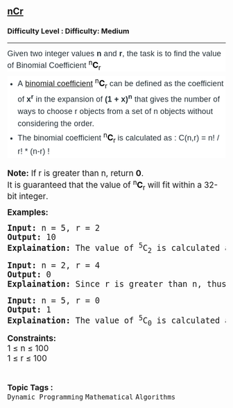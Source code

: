 <h2><a href="https://www.geeksforgeeks.org/problems/ncr1019/1">nCr</a></h2><h3>Difficulty Level : Difficulty: Medium</h3><hr><div class="problems_problem_content__Xm_eO" style="user-select: auto;"><p dir="ltr" style="box-sizing: border-box; margin: 0px 0px 10px; padding: 0px; border: 0px; font-size: 18px; vertical-align: baseline; color: rgb(39, 50, 57); font-family: Nunito, sans-serif; letter-spacing: 0.162px; background-color: rgb(255, 255, 255); user-select: auto;"><span style="box-sizing: border-box; margin: 0px; padding: 0px; border: 0px; vertical-align: baseline; user-select: auto;">Given two integer values </span><strong style="box-sizing: border-box; margin: 0px; padding: 0px; border: 0px; vertical-align: baseline; user-select: auto;">n </strong><span style="box-sizing: border-box; margin: 0px; padding: 0px; border: 0px; vertical-align: baseline; user-select: auto;">and </span><strong style="box-sizing: border-box; margin: 0px; padding: 0px; border: 0px; vertical-align: baseline; user-select: auto;">r</strong><span style="box-sizing: border-box; margin: 0px; padding: 0px; border: 0px; vertical-align: baseline; user-select: auto;">, the task is to find the value of&nbsp;Binomial Coefficient</span><strong style="box-sizing: border-box; margin: 0px; padding: 0px; border: 0px; vertical-align: baseline; user-select: auto;">&nbsp;</strong><strong style="user-select: auto;"><span style="box-sizing: border-box; margin: 0px; padding: 0px; border: 0px; vertical-align: baseline; user-select: auto;"><sup style="color: rgb(0, 0, 0); font-family: -apple-system, BlinkMacSystemFont, &quot;Segoe UI&quot;, Roboto, Oxygen, Ubuntu, Cantarell, &quot;Open Sans&quot;, &quot;Helvetica Neue&quot;, sans-serif; font-weight: 400; letter-spacing: normal; user-select: auto;">n</sup></span><span style="box-sizing: border-box; margin: 0px; padding: 0px; border: 0px; vertical-align: baseline; user-select: auto;"><span style="color: rgb(0, 0, 0); font-family: -apple-system, BlinkMacSystemFont, &quot;Segoe UI&quot;, Roboto, Oxygen, Ubuntu, Cantarell, &quot;Open Sans&quot;, &quot;Helvetica Neue&quot;, sans-serif; font-size: 18.6667px; letter-spacing: normal; user-select: auto;">C</span><sub style="color: rgb(0, 0, 0); font-family: -apple-system, BlinkMacSystemFont, &quot;Segoe UI&quot;, Roboto, Oxygen, Ubuntu, Cantarell, &quot;Open Sans&quot;, &quot;Helvetica Neue&quot;, sans-serif; font-weight: 400; letter-spacing: normal; user-select: auto;">r</sub></span></strong></p>
<ul style="box-sizing: border-box; margin: 0px 0px 24px; padding: 0px; border: 0px; font-size: 18px; vertical-align: baseline; list-style-position: outside; list-style-image: initial; display: flex; flex-direction: column; color: rgb(39, 50, 57); font-family: Nunito, sans-serif; letter-spacing: 0.162px; background-color: rgb(255, 255, 255); user-select: auto;">
<li style="box-sizing: border-box; margin: 0px 0px 0px 24px; padding: 0px; border: 0px; vertical-align: baseline; text-align: left; line-height: 1.58; color: var(--color-black); user-select: auto;" value="1"><span style="box-sizing: border-box; margin: 0px; padding: 0px; border: 0px; vertical-align: baseline; user-select: auto;">A&nbsp;</span><a style="box-sizing: border-box; margin: 0px; padding: 0px; border: 0px; vertical-align: baseline; outline: none; display: inline; user-select: auto;" href="https://www.geeksforgeeks.org/coefficient-in-binomial-expansion/" target="_blank" rel="noopener"><span style="box-sizing: border-box; margin: 0px; padding: 0px; border: 0px; vertical-align: baseline; user-select: auto;">binomial coefficient</span></a> <strong style="box-sizing: border-box; margin: 0px; padding: 0px; border: 0px; vertical-align: baseline; user-select: auto;"><strong style="letter-spacing: 0.162px; user-select: auto;"><span style="box-sizing: border-box; margin: 0px; padding: 0px; border: 0px; vertical-align: baseline; user-select: auto;"><sup style="color: rgb(0, 0, 0); font-family: -apple-system, BlinkMacSystemFont, &quot;Segoe UI&quot;, Roboto, Oxygen, Ubuntu, Cantarell, &quot;Open Sans&quot;, &quot;Helvetica Neue&quot;, sans-serif; font-weight: 400; letter-spacing: normal; user-select: auto;">n</sup></span></strong></strong><strong style="user-select: auto;"><span style="box-sizing: border-box; margin: 0px; padding: 0px; border: 0px; vertical-align: baseline; user-select: auto;"><span style="letter-spacing: 0.162px; user-select: auto;"><span style="box-sizing: border-box; margin: 0px; padding: 0px; border: 0px; vertical-align: baseline; user-select: auto;"><span style="color: rgb(0, 0, 0); font-family: -apple-system, BlinkMacSystemFont, &quot;Segoe UI&quot;, Roboto, Oxygen, Ubuntu, Cantarell, &quot;Open Sans&quot;, &quot;Helvetica Neue&quot;, sans-serif; font-size: 18.6667px; letter-spacing: normal; user-select: auto;">C</span></span></span></span></strong><strong style="box-sizing: border-box; margin: 0px; padding: 0px; border: 0px; vertical-align: baseline; user-select: auto;"><strong style="letter-spacing: 0.162px; user-select: auto;"><span style="box-sizing: border-box; margin: 0px; padding: 0px; border: 0px; vertical-align: baseline; user-select: auto;"><sub style="color: rgb(0, 0, 0); font-family: -apple-system, BlinkMacSystemFont, &quot;Segoe UI&quot;, Roboto, Oxygen, Ubuntu, Cantarell, &quot;Open Sans&quot;, &quot;Helvetica Neue&quot;, sans-serif; font-weight: 400; letter-spacing: normal; user-select: auto;">r</sub></span></strong>&nbsp;</strong><span style="box-sizing: border-box; margin: 0px; padding: 0px; border: 0px; vertical-align: baseline; user-select: auto;">can be defined as the coefficient of</span><strong style="box-sizing: border-box; margin: 0px; padding: 0px; border: 0px; vertical-align: baseline; user-select: auto;"> x<sup style="user-select: auto;">r</sup> </strong><span style="box-sizing: border-box; margin: 0px; padding: 0px; border: 0px; vertical-align: baseline; user-select: auto;">in the expansion of&nbsp;</span><strong style="box-sizing: border-box; margin: 0px; padding: 0px; border: 0px; vertical-align: baseline; user-select: auto;">(1 + x)<sup style="user-select: auto;">n</sup> </strong><span style="box-sizing: border-box; margin: 0px; padding: 0px; border: 0px; vertical-align: baseline; user-select: auto;">that gives the number of ways </span><span style="color: rgb(39, 50, 57); font-family: Nunito, sans-serif; user-select: auto;"><span style="font-size: 18px; letter-spacing: 0.162px; user-select: auto;">to choose </span></span><span style="color: rgb(39, 50, 57); font-family: Nunito, sans-serif; user-select: auto;"><span style="font-size: 18px; letter-spacing: 0.162px; user-select: auto;">r objects from a set of </span></span><span style="color: rgb(39, 50, 57); font-family: Nunito, sans-serif; user-select: auto;"><span style="font-size: 18px; letter-spacing: 0.162px; user-select: auto;">n objects without considering the order.</span></span></li>
<li style="box-sizing: border-box; margin: 0px 0px 0px 24px; padding: 0px; border: 0px; vertical-align: baseline; text-align: left; line-height: 1.58; color: var(--color-black); user-select: auto;" value="1"><span style="box-sizing: border-box; margin: 0px; padding: 0px; border: 0px; vertical-align: baseline; user-select: auto;"><span style="box-sizing: border-box; margin: 0px; padding: 0px; border: 0px; vertical-align: baseline; user-select: auto;">The</span></span><span style="box-sizing: border-box; margin: 0px; padding: 0px; border: 0px; vertical-align: baseline; user-select: auto;"><span style="box-sizing: border-box; margin: 0px; padding: 0px; border: 0px; vertical-align: baseline; user-select: auto;"> </span><span style="box-sizing: border-box; margin: 0px; padding: 0px; border: 0px; vertical-align: baseline; user-select: auto;">binomial coefficient</span><span style="font-weight: 400; letter-spacing: 0.162px; user-select: auto;">&nbsp;</span></span><strong style="box-sizing: border-box; margin: 0px; padding: 0px; border: 0px; vertical-align: baseline; user-select: auto;"><strong style="box-sizing: border-box; margin: 0px; padding: 0px; border: 0px; vertical-align: baseline; user-select: auto;"><strong style="letter-spacing: 0.162px; user-select: auto;"><span style="box-sizing: border-box; margin: 0px; padding: 0px; border: 0px; vertical-align: baseline; user-select: auto;"><sup style="color: rgb(0, 0, 0); font-family: -apple-system, BlinkMacSystemFont, &quot;Segoe UI&quot;, Roboto, Oxygen, Ubuntu, Cantarell, &quot;Open Sans&quot;, &quot;Helvetica Neue&quot;, sans-serif; font-weight: 400; letter-spacing: normal; user-select: auto;">n</sup></span></strong></strong><span style="box-sizing: border-box; margin: 0px; padding: 0px; border: 0px; vertical-align: baseline; user-select: auto;"><span style="letter-spacing: 0.162px; user-select: auto;"><span style="box-sizing: border-box; margin: 0px; padding: 0px; border: 0px; vertical-align: baseline; user-select: auto;"><span style="color: rgb(0, 0, 0); font-family: -apple-system, BlinkMacSystemFont, &quot;Segoe UI&quot;, Roboto, Oxygen, Ubuntu, Cantarell, &quot;Open Sans&quot;, &quot;Helvetica Neue&quot;, sans-serif; font-size: 18.6667px; letter-spacing: normal; user-select: auto;">C</span></span></span></span><strong style="box-sizing: border-box; margin: 0px; padding: 0px; border: 0px; vertical-align: baseline; user-select: auto;"><strong style="letter-spacing: 0.162px; user-select: auto;"><span style="box-sizing: border-box; margin: 0px; padding: 0px; border: 0px; vertical-align: baseline; user-select: auto;"><sub style="color: rgb(0, 0, 0); font-family: -apple-system, BlinkMacSystemFont, &quot;Segoe UI&quot;, Roboto, Oxygen, Ubuntu, Cantarell, &quot;Open Sans&quot;, &quot;Helvetica Neue&quot;, sans-serif; font-weight: 400; letter-spacing: normal; user-select: auto;">r&nbsp;</sub></span></strong></strong></strong><span style="box-sizing: border-box; margin: 0px; padding: 0px; border: 0px; vertical-align: baseline; user-select: auto;"><span style="letter-spacing: 0.162px; box-sizing: border-box; margin: 0px; padding: 0px; border: 0px; vertical-align: baseline; user-select: auto;"><span style="letter-spacing: 0.162px; user-select: auto;"><span style="box-sizing: border-box; margin: 0px; padding: 0px; border: 0px; vertical-align: baseline; user-select: auto;">is calculated as : C(n,r) = n! / r! * (n-r) !</span></span></span></span></li>
</ul>
<p style="user-select: auto;"><span style="font-size: 14pt; user-select: auto;"><strong style="font-size: 14pt; user-select: auto;">Note:</strong><span style="font-size: 14pt; user-select: auto;"> If r is greater than n, return </span><strong style="font-size: 14pt; user-select: auto;">0</strong><span style="font-size: 14pt; user-select: auto;">. </span><br style="user-select: auto;"><span style="font-size: 14pt; user-select: auto;">It is guaranteed that the value of </span><strong style="color: rgb(39, 50, 57); font-family: Nunito, sans-serif; font-size: 18px; letter-spacing: 0.162px; user-select: auto;"><span style="box-sizing: border-box; margin: 0px; padding: 0px; border: 0px; vertical-align: baseline; user-select: auto;"><sup style="color: rgb(0, 0, 0); font-family: -apple-system, BlinkMacSystemFont, &quot;Segoe UI&quot;, Roboto, Oxygen, Ubuntu, Cantarell, &quot;Open Sans&quot;, &quot;Helvetica Neue&quot;, sans-serif; font-weight: 400; letter-spacing: normal; user-select: auto;">n</sup></span><span style="box-sizing: border-box; margin: 0px; padding: 0px; border: 0px; vertical-align: baseline; user-select: auto;"><span style="color: rgb(0, 0, 0); font-family: -apple-system, BlinkMacSystemFont, &quot;Segoe UI&quot;, Roboto, Oxygen, Ubuntu, Cantarell, &quot;Open Sans&quot;, &quot;Helvetica Neue&quot;, sans-serif; font-size: 18.6667px; letter-spacing: normal; user-select: auto;">C</span><sub style="color: rgb(0, 0, 0); font-family: -apple-system, BlinkMacSystemFont, &quot;Segoe UI&quot;, Roboto, Oxygen, Ubuntu, Cantarell, &quot;Open Sans&quot;, &quot;Helvetica Neue&quot;, sans-serif; font-weight: 400; letter-spacing: normal; user-select: auto;">r</sub></span></strong><span style="font-size: 14pt; user-select: auto;">&nbsp;</span><span style="font-size: 18.6667px; user-select: auto;">will fit within a 32-bit integer</span><span style="font-size: 14pt; user-select: auto;">.</span></span></p>
<p style="user-select: auto;"><span style="font-size: 14pt; user-select: auto;"><strong style="user-select: auto;">Examples:</strong></span></p>
<pre style="user-select: auto;"><span style="font-size: 14pt; user-select: auto;"><strong style="user-select: auto;">Input:</strong> n = 5, r = 2
<strong style="user-select: auto;">Output:</strong> 10
<strong style="user-select: auto;">Explaination:</strong> The value of <sup style="user-select: auto;">5</sup>C<sub style="user-select: auto;">2</sub> is calculated as 5!/(5−2)!*2! = 5!/3!*2! = 10.</span></pre>
<pre style="user-select: auto;"><span style="font-size: 14pt; user-select: auto;"><strong style="user-select: auto;">Input:</strong> n = 2, r = 4
<strong style="user-select: auto;">Output:</strong> 0
<strong style="user-select: auto;">Explaination:</strong> Since r is greater than n, thus </span><strong style="box-sizing: border-box; margin: 0px; padding: 0px; border: 0px; vertical-align: baseline; user-select: auto;"><strong style="box-sizing: border-box; margin: 0px; padding: 0px; border: 0px; vertical-align: baseline; user-select: auto;"><strong style="letter-spacing: 0.162px; user-select: auto;"><span style="box-sizing: border-box; margin: 0px; padding: 0px; border: 0px; vertical-align: baseline; user-select: auto;"><sup style="color: rgb(0, 0, 0); font-family: -apple-system, BlinkMacSystemFont, &quot;Segoe UI&quot;, Roboto, Oxygen, Ubuntu, Cantarell, &quot;Open Sans&quot;, &quot;Helvetica Neue&quot;, sans-serif; font-weight: 400; letter-spacing: normal; user-select: auto;">2</sup></span></strong></strong></strong><span style="color: rgb(39, 50, 57); font-family: Nunito, sans-serif; font-size: 18px; letter-spacing: 0.162px; background-color: rgb(255, 255, 255); box-sizing: border-box; margin: 0px; padding: 0px; border: 0px; vertical-align: baseline; user-select: auto;"><span style="box-sizing: border-box; margin: 0px; padding: 0px; border: 0px; vertical-align: baseline; user-select: auto;"><span style="letter-spacing: 0.162px; user-select: auto;"><span style="box-sizing: border-box; margin: 0px; padding: 0px; border: 0px; vertical-align: baseline; user-select: auto;"><span style="color: rgb(0, 0, 0); font-family: -apple-system, BlinkMacSystemFont, &quot;Segoe UI&quot;, Roboto, Oxygen, Ubuntu, Cantarell, &quot;Open Sans&quot;, &quot;Helvetica Neue&quot;, sans-serif; font-size: 18.6667px; letter-spacing: normal; user-select: auto;">C</span></span></span></span></span><strong style="box-sizing: border-box; margin: 0px; padding: 0px; border: 0px; vertical-align: baseline; user-select: auto;"><strong style="box-sizing: border-box; margin: 0px; padding: 0px; border: 0px; vertical-align: baseline; user-select: auto;"><strong style="letter-spacing: 0.162px; user-select: auto;"><span style="box-sizing: border-box; margin: 0px; padding: 0px; border: 0px; vertical-align: baseline; user-select: auto;"><sub style="color: rgb(0, 0, 0); font-family: -apple-system, BlinkMacSystemFont, &quot;Segoe UI&quot;, Roboto, Oxygen, Ubuntu, Cantarell, &quot;Open Sans&quot;, &quot;Helvetica Neue&quot;, sans-serif; font-weight: 400; letter-spacing: normal; user-select: auto;">4</sub> </span></strong></strong></strong><span style="color: rgb(39, 50, 57); font-family: Nunito, sans-serif; font-size: 18px; letter-spacing: 0.162px; background-color: rgb(255, 255, 255); box-sizing: border-box; margin: 0px; padding: 0px; border: 0px; vertical-align: baseline; user-select: auto;"><span style="box-sizing: border-box; margin: 0px; padding: 0px; border: 0px; vertical-align: baseline; user-select: auto;"><span style="letter-spacing: 0.162px; user-select: auto;"><span style="box-sizing: border-box; margin: 0px; padding: 0px; border: 0px; vertical-align: baseline; user-select: auto;">= 0</span></span></span></span></pre>
<pre style="user-select: auto;"><span style="font-size: 14pt; user-select: auto;"><strong style="user-select: auto;">Input:</strong> n = 5, r = 0<br style="user-select: auto;"><strong style="user-select: auto;">Output:</strong> 1
<strong style="user-select: auto;">Explaination:</strong> The value of <sup style="user-select: auto;">5</sup>C<sub style="user-select: auto;">0</sub> is calculated as 5!/(5−0)!*0! = 5!/5!*0! = 1.</span></pre>
<p style="user-select: auto;"><span style="font-size: 14pt; user-select: auto;"><strong style="user-select: auto;">Constraints:</strong><br style="user-select: auto;">1 ≤ n ≤ 100<br style="user-select: auto;">1 ≤ r ≤ 100</span></p></div><br><p><span style=font-size:18px><strong>Topic Tags : </strong><br><code>Dynamic Programming</code>&nbsp;<code>Mathematical</code>&nbsp;<code>Algorithms</code>&nbsp;
